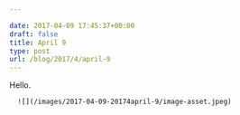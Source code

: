 ```yaml
---

date: 2017-04-09 17:45:37+00:00
draft: false
title: April 9
type: post
url: /blog/2017/4/april-9
---
```


Hello.


  
      ![](/images/2017-04-09-20174april-9/image-asset.jpeg)

